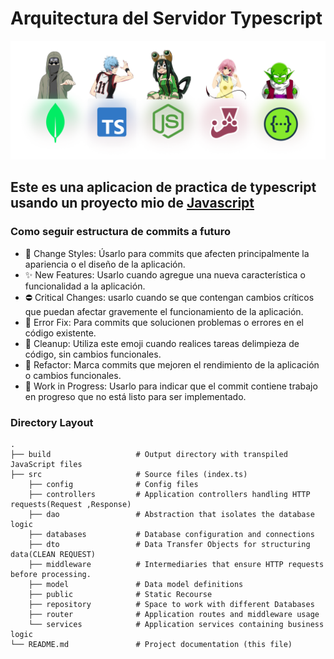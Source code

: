 # Arquitectura del Servidor Typescript

[![Arquitectura del Servidor](https://github.com/arceprogramando/arquitectura_del_servidor_typescript/blob/main/src/public/upload/portada.png)](https://github.com/arceprogramando)

## Este es una aplicacion de practica de typescript usando un proyecto mio de [Javascript]

### Como seguir estructura de commits a futuro

- 🌈 Change Styles: Úsarlo para commits que afecten principalmente la apariencia o el diseño de la aplicación.
- ✨ New Features: Usarlo cuando agregue una nueva característica o funcionalidad a la aplicación.
- ⛔ Critical Changes: usarlo cuando se  que contengan cambios críticos que puedan afectar gravemente el funcionamiento de la aplicación.
- 🐛 Error Fix: Para commits que solucionen problemas o errores en el código existente.
- 🧼 Cleanup: Utiliza este emoji cuando realices tareas delimpieza de código, sin cambios funcionales.
- 🚀 Refactor: Marca commits que mejoren el rendimiento de la aplicación o cambios funcionales.
- 🚧 Work in Progress: Usarlo para indicar que el commit contiene trabajo en progreso que no está listo para ser implementado.

### Directory Layout

    .
    ├── build                   # Output directory with transpiled JavaScript files
    ├── src                     # Source files (index.ts)
        ├── config              # Config files 
        ├── controllers         # Application controllers handling HTTP requests(Request ,Response)
        ├── dao                 # Abstraction that isolates the database logic
        ├── databases           # Database configuration and connections
        ├── dto                 # Data Transfer Objects for structuring data(CLEAN REQUEST)
        ├── middleware          # Intermediaries that ensure HTTP requests before processing.
        ├── model               # Data model definitions
        ├── public              # Static Recourse
        ├── repository          # Space to work with different Databases
        ├── router              # Application routes and middleware usage
        └── services            # Application services containing business logic
    └── README.md               # Project documentation (this file)

[Arquitectura del Servidor]: <https://github.com/arceprogramando/arquitectura-del-servidor>

[Javascript]:<https://github.com/arceprogramando/arquitectura-del-servidor>
